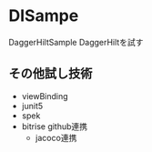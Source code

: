 # DISampe
DaggerHiltSample
DaggerHiltを試す

## その他試し技術
* viewBinding
* junit5
* spek
* bitrise github連携
  * jacoco連携
